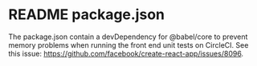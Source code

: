 # README package.json

The package.json contain a devDependency for @babel/core to prevent memory problems when running the front end unit tests on CircleCI. See this issue: https://github.com/facebook/create-react-app/issues/8096.


